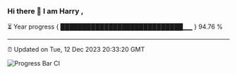 ### Hi there 👋 I am Harry , 

⏳ Year progress { ████████████████████████████▁▁ } 94.76 %

---

⏰ Updated on Tue, 12 Dec 2023 20:33:20 GMT

![Progress Bar CI](https://github.com/duykhang68/duykhang68/workflows/Progress%20Bar%20CI/badge.svg)
